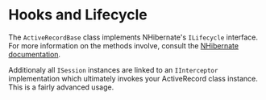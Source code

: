 # Hooks and Lifecycle

The `ActiveRecordBase` class implements NHibernate's `ILifecycle` interface. For more information on the methods involve, consult the [NHibernate documentation](http://nhforge.org/doc/nh/en/index.html).

Additionaly all `ISession` instances are linked to an `IInterceptor` implementation which ultimately invokes your ActiveRecord class instance. This is a fairly advanced usage.